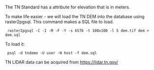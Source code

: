 The TN Standard has a attribute for elevation that is in meters. 

To make life easier - we will load the TN DEM into the database using raster2pgsql. This command makes a SQL file to load.  

     raster2pgsql -C -I -M -F -Y -s 6576 -t 100x100 -l 5 dem.tif dem > dem.sql 

To load it: 
  
     psql -d tndemo -U user -H host -f dem.sql 

TN LIDAR data can be acquired from https://lidar.tn.gov/  


